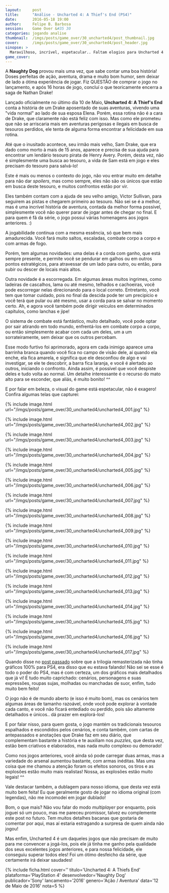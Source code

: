 ```yaml
---
layout:     post
title:      "Análise - Uncharted 4: A Thief's End (PS4)"
date:       2016-05-18 19:00
author:     Felipe B. Barbosa
session:    Game Over &#35 30
categories: jogando analise
thumbnail:  /imgs/posts/game_over/30_uncharted4/post_thumbnail.jpg
cover:      /imgs/posts/game_over/30_uncharted4/post_header.jpg
sinopse: >
  Maravilhoso, incrível, espetacular.. Faltam elogios para Uncharted 4 que atendeu, ou melhor, superou todas as expectativas que tinha sobre o jogo.
game_cover:
---
```

A **Naughty Dog** provou mais uma vez, que sabe contar uma boa história! Doses perfeitas de ação, aventura, drama e muito bom humor, sem deixar de lado a ótima experiência de jogar. Fiz QUESTÃO de comprar o jogo no lançamento, e após 16 horas de jogo, concluí o que teoricamente encerra a saga de Nathan Drake!

Lançado oficialmente no último dia 10 de Maio, **Uncharted 4: A Thief's End** conta a história de um Drake aposentado de suas aventuras, vivendo uma "vida normal" ao lado de sua esposa Elena. Porém, essa rotina não é a cara de Drake, que claramente não está feliz com isso. Mas como ele prometeu que não se arriscaria mais em aventuras perigosas e ilegais em busca de tesouros perdidos, ele tenta de alguma forma encontrar a felicidade em sua rotina.

Até que o inusitado acontece, seu irmão mais velho, Sam Drake, que era dado como morto à mais de 15 anos, aparece e precisa de sua ajuda para encontrar um lendário tesouro pirata de Henry Avery. Porém, desta vez, não é simplesmente uma busca ao tesouro, a vida de Sam está em jogo e eles precisam do tesouro para salvá-lo!

Este é mais ou menos o contexto do jogo, não vou entrar muito em detalhe para não dar *spoilers*, mas como sempre, eles não são os únicos que estão em busca deste tesouro, e muitos confrontos estão por vir.

Eles também contam com a ajuda de seu velho amigo, Victor Sullivan, para seguirem as pistas e chegarem primeiro ao tesouro. Não sei se é a melhor, mas é uma incrível história de aventura, contada da melhor forma possível, simplesmente você não querer parar de jogar antes de chegar no final. E para quem é fã da série, o jogo possui várias homenagens aos jogos anteriores. :)

A jogabilidade continua com a mesma essência, só que bem mais amadurecida. Você fará muito saltos, escaladas, combate corpo a corpo e com armas de fogo.

Porém, tem algumas novidades: uma delas é a corda com ganho, que está sempre presente, e permite você se pendurar em galhos ou em outros pontos estratégicos, para atravessar de um lado para outro, ou então, para subir ou descer de locais mais altos.

Outra novidade é a escorregada. Em algumas áreas muitos ingrimes, como ladeiras de cascalhos, lama ou até mesmo, telhados e cachoeiras, você pode escorregar nelas direcionando para o local correto. Entretanto, você tem que tomar cuidado, pois no final da descida pode ter um precipício e você terá que pular ou até mesmo, usar a corda para se salvar no momento certo. Ah, e agora você também pode dirigir veículos em determinados capítulos, como lanchas e jipe!

O sistema de combate está fantástico, muito detalhado, você pode optar por sair atirando em todo mundo, enfrentá-los em combate corpo a corpo, ou então simplesmente acabar com cada um deles, um a um sorrateiramente, sem deixar que os outros percebam.

Esse modo furtivo foi aprimorado, agora em cada inimigo aparece uma barrinha branca quando você fica no campo de visão dele, aí quando ela enche, ela fica amarela, e significa que ele desconfiou de algo e vai investigar, se ele te descobrir, a barra fica laranja, e você é alertado ao outros, iniciando o confronto. Ainda assim, é possível que você despiste deles e tudo volta ao normal. Um detalhe interessante é o recurso do mato alto para se esconder, que aliás, é muito bonito! ^^

E por falar em beleza, o visual do game está espetacular, não é exagero! Confira algumas telas que capturei:

{% include image.html url="/imgs/posts/game_over/30_uncharted4/uncharted4_001.jpg" %}

{% include image.html url="/imgs/posts/game_over/30_uncharted4/uncharted4_002.jpg" %}

{% include image.html url="/imgs/posts/game_over/30_uncharted4/uncharted4_003.jpg" %}

{% include image.html url="/imgs/posts/game_over/30_uncharted4/uncharted4_004.jpg" %}

{% include image.html url="/imgs/posts/game_over/30_uncharted4/uncharted4_005.jpg" %}

{% include image.html url="/imgs/posts/game_over/30_uncharted4/uncharted4_006.jpg" %}

{% include image.html url="/imgs/posts/game_over/30_uncharted4/uncharted4_007.jpg" %}

{% include image.html url="/imgs/posts/game_over/30_uncharted4/uncharted4_008.jpg" %}

{% include image.html url="/imgs/posts/game_over/30_uncharted4/uncharted4_009.jpg" %}

{% include image.html url="/imgs/posts/game_over/30_uncharted4/uncharted4_010.jpg" %}

{% include image.html url="/imgs/posts/game_over/30_uncharted4/uncharted4_011.jpg" %}

{% include image.html url="/imgs/posts/game_over/30_uncharted4/uncharted4_012.jpg" %}

{% include image.html url="/imgs/posts/game_over/30_uncharted4/uncharted4_013.jpg" %}

{% include image.html url="/imgs/posts/game_over/30_uncharted4/uncharted4_014.jpg" %}

{% include image.html url="/imgs/posts/game_over/30_uncharted4/uncharted4_015.jpg" %}

{% include image.html url="/imgs/posts/game_over/30_uncharted4/uncharted4_016.jpg" %}

{% include image.html url="/imgs/posts/game_over/30_uncharted4/uncharted4_017.jpg" %}

Quando disse no [post passado](/jogando/analise/2016/05/05/analise-uncharted-the-nathan-drake-collection-ps4.html) sobre que a trilogia remasterizada não tinha gráficos 100% para PS4, era disso que eu estava falando! Não sei se esse é todo o poder do PS4, mas é com certeza, um dos gráficos mais detalhados que já vi! É tudo muito caprichado: cenários, personagens e suas expressões, roupas sujas, molhadas ou manchadas de suor, enfim, tudo muito bem feito!

O jogo não é de mundo aberto (e isso é muito bom), mas os cenários tem algumas áreas de tamanho razoável, onde você pode explorar à vontade cada canto, e você não ficará entediado ou perdido, pois são altamente detalhados e únicos.. dá prazer em explorá-los!

E por falar nisso, para quem gosta, o jogo mantém os tradicionais tesouros espalhados e escondidos pelos cenários, e conta também, com cartas de antepassados e anotações que Drake faz em seu diário, que complementam bastante a história e te auxiliam nos *puzzles*, que desta vez, estão bem criativos e elaborados, mas nada muito complexo ou demorado!

Como nos jogos anteriores, você ainda só pode carregar duas armas, mas a variedade do arsenal aumentou bastante, com armas inéditas. Mas uma coisa que me chamou a atenção foram os efeitos sonoros, os tiros e as explosões estão muito mais realistas! Nossa, as explosões estão muito legais! ^^

Vale destacar também, a dublagem para nosso idioma, que desta vez está muito bem feita! Eu que geralmente gosto de jogar no idioma original (com legendas), não me incomodei em jogar dublado!

Bom, o que mais? Não vou falar do modo *multiplayer* por enquanto, pois joguei só um pouco, mas me pareceu promissor, talvez eu complemente este post no futuro. Tem muitos detalhes bacanas que gostaria de comentar por aqui, mas aí estaria estragando a surpresa de quem ainda não jogou!

Mas enfim, Uncharted 4 é um daqueles jogos que não precisam de muito para me convencer a jogá-los, pois ele já tinha me ganho pela qualidade dos seus excelentes jogos anteriores, e para nossa felicidade, ele conseguiu superar todos eles! Foi um ótimo desfeicho da série, que certamente irá deixar saudades!

{% include ficha.html
  cover=''
  titulo='Uncharted 4: A Thiefs End'
  plataforma='PlayStation 4'
  desenvolvedor='Naughty Dog'
  publicador='Sony'
  lancamento='2016'
  genero='Ação / Aventura'
  data='12 de Maio de 2016'
  nota=5 %}
